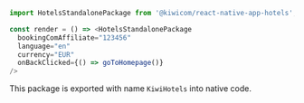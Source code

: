 ```js
import HotelsStandalonePackage from '@kiwicom/react-native-app-hotels';

const render = () => <HotelsStandalonePackage
  bookingComAffiliate="123456"
  language="en"
  currency="EUR"
  onBackClicked={() => goToHomepage()}
/>
```

This package is exported with name `KiwiHotels` into native code.
